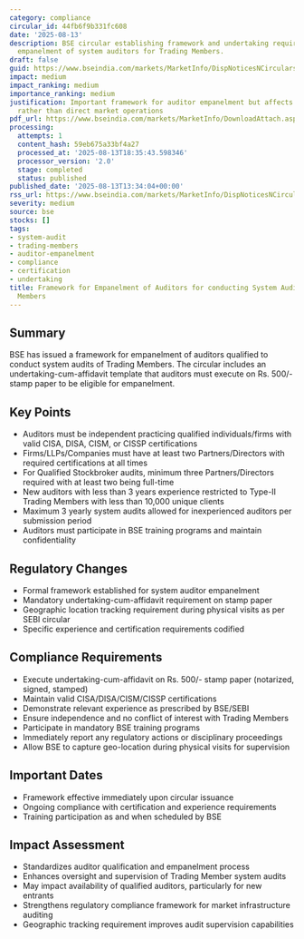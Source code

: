 ```yaml
---
category: compliance
circular_id: 44fb6f9b331fc608
date: '2025-08-13'
description: BSE circular establishing framework and undertaking requirements for
  empanelment of system auditors for Trading Members.
draft: false
guid: https://www.bseindia.com/markets/MarketInfo/DispNoticesNCirculars.aspx?Noticeid={FA3382B0-2FBD-4FFB-8D00-7F633F32AE05}&noticeno=20250813-60&dt=08/13/2025&icount=60&totcount=73&flag=0
impact: medium
impact_ranking: medium
importance_ranking: medium
justification: Important framework for auditor empanelment but affects service providers
  rather than direct market operations
pdf_url: https://www.bseindia.com/markets/MarketInfo/DownloadAttach.aspx?id=20250813-60&attachedId=66ebf982-3f6c-4d72-a40d-727a18fc9994
processing:
  attempts: 1
  content_hash: 59eb675a33bf4a27
  processed_at: '2025-08-13T18:35:43.598346'
  processor_version: '2.0'
  stage: completed
  status: published
published_date: '2025-08-13T13:34:04+00:00'
rss_url: https://www.bseindia.com/markets/MarketInfo/DispNoticesNCirculars.aspx?Noticeid={FA3382B0-2FBD-4FFB-8D00-7F633F32AE05}&noticeno=20250813-60&dt=08/13/2025&icount=60&totcount=73&flag=0
severity: medium
source: bse
stocks: []
tags:
- system-audit
- trading-members
- auditor-empanelment
- compliance
- certification
- undertaking
title: Framework for Empanelment of Auditors for conducting System Audit of Trading
  Members
---
```


## Summary

BSE has issued a framework for empanelment of auditors qualified to conduct system audits of Trading Members. The circular includes an undertaking-cum-affidavit template that auditors must execute on Rs. 500/- stamp paper to be eligible for empanelment.

## Key Points

- Auditors must be independent practicing qualified individuals/firms with valid CISA, DISA, CISM, or CISSP certifications
- Firms/LLPs/Companies must have at least two Partners/Directors with required certifications at all times
- For Qualified Stockbroker audits, minimum three Partners/Directors required with at least two being full-time
- New auditors with less than 3 years experience restricted to Type-II Trading Members with less than 10,000 unique clients
- Maximum 3 yearly system audits allowed for inexperienced auditors per submission period
- Auditors must participate in BSE training programs and maintain confidentiality

## Regulatory Changes

- Formal framework established for system auditor empanelment
- Mandatory undertaking-cum-affidavit requirement on stamp paper
- Geographic location tracking requirement during physical visits as per SEBI circular
- Specific experience and certification requirements codified

## Compliance Requirements

- Execute undertaking-cum-affidavit on Rs. 500/- stamp paper (notarized, signed, stamped)
- Maintain valid CISA/DISA/CISM/CISSP certifications
- Demonstrate relevant experience as prescribed by BSE/SEBI
- Ensure independence and no conflict of interest with Trading Members
- Participate in mandatory BSE training programs
- Immediately report any regulatory actions or disciplinary proceedings
- Allow BSE to capture geo-location during physical visits for supervision

## Important Dates

- Framework effective immediately upon circular issuance
- Ongoing compliance with certification and experience requirements
- Training participation as and when scheduled by BSE

## Impact Assessment

- Standardizes auditor qualification and empanelment process
- Enhances oversight and supervision of Trading Member system audits
- May impact availability of qualified auditors, particularly for new entrants
- Strengthens regulatory compliance framework for market infrastructure auditing
- Geographic tracking requirement improves audit supervision capabilities